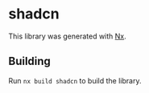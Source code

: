 # shadcn

This library was generated with [Nx](https://nx.dev).

## Building

Run `nx build shadcn` to build the library.
